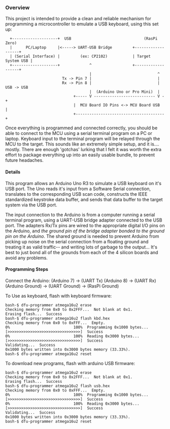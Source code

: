 ### Overview

This project is intended to provide a clean and reliable mechanism for 
programming a microcontroller to emulate a USB keyboard, using this set up:
```
  +--------------------+  USB                                (RasPi Zero)
  |      PC/Laptop     |<-----> UART-USB Bridge         +-------------------+
  | (Serial Interface) |         (ex: CP2102)           | Target System USB |
  +--------------------+             ^                  +-------------------+
                                     |                             ^
                         Tx -> Pin 7 |                             |
                         Rx -> Pin 8 |                             | USB -> USB
                                     |  (Arduino Uno or Pro Mini)  |
                              +----- V --------------------------- V -+
                              |  MCU Board IO Pins <-> MCU Board USB  |
                              +---------------------------------------+
```
Once everything is programmed and connected correctly, you should be able to
connect to the MCU using a serial terminal program on a PC or laptop. Keyboard
input to the terminal program will be relayed through the MCU to the target.
This sounds like an extremely simple setup, and it is.... mostly. There are
enough 'gotchas' lurking that I felt it was worth the extra effort to package
everything up into an easily usable bundle, to prevent future headaches.

#### Details

This program allows an Arduino Uno R3 to simulate a USB keyboard on it's USB
port. The Uno reads it's input from a Software Serial connection, translates to
the corresponding USB scan code, constructs the IEEE standardized keystroke
data buffer, and sends that data buffer to the target system via the USB port. 

The input connection to the Arduino is from a computer running a serial
terminal program, using a UART-USB bridge adapter connected to the USB port.
The adapters  Rx/Tx pins are wired to the appropriate digital I/O pins on the
Arduino, and *the ground pin of the bridge adapter bonded to the ground pin on
the Arduino*. The shared ground is needed to prevent Arduino from picking up
noise on the serial connection from a floating ground and treating it as valid
traffic-- and writing lots of garbage to the output... It's best to just bond
all of the grounds from each of the 4 silicon boards and avoid any problems.

#### Programming Steps

Connect the Arduino:
  (Arduino 7) -> (UART Tx) 
  (Arduino 8) -> (UART Rx)
  (Arduino Ground) -> (UART Ground) -> (RasPi Ground)

To Use as keyboard, flash with keyboard firmware:
```
bash-$ dfu-programmer atmega16u2 erase
Checking memory from 0x0 to 0x2FFF...  Not blank at 0x1.
Erasing flash...  Success
bash-$ dfu-programmer atmega16u2 flash kbd.hex 
Checking memory from 0x0 to 0xFFF...  Empty.
0%                            100%  Programming 0x1000 bytes...
[>>>>>>>>>>>>>>>>>>>>>>>>>>>>>>>>]  Success
0%                            100%  Reading 0x3000 bytes...
[>>>>>>>>>>>>>>>>>>>>>>>>>>>>>>>>]  Success
Validating...  Success
0x1000 bytes written into 0x3000 bytes memory (33.33%).
bash-$ dfu-programmer atmega16u2 reset
```

To download new programs, flash with arduino USB firmware:
```
bash-$ dfu-programmer atmega16u2 erase
Checking memory from 0x0 to 0x2FFF...  Not blank at 0x1.
Erasing flash...  Success
bash-$ dfu-programmer atmega16u2 flash usb.hex 
Checking memory from 0x0 to 0xFFF...  Empty.
0%                            100%  Programming 0x1000 bytes...
[>>>>>>>>>>>>>>>>>>>>>>>>>>>>>>>>]  Success
0%                            100%  Reading 0x3000 bytes...
[>>>>>>>>>>>>>>>>>>>>>>>>>>>>>>>>]  Success
Validating...  Success
0x1000 bytes written into 0x3000 bytes memory (33.33%).
bash-$ dfu-programmer atmega16u2 reset

```

